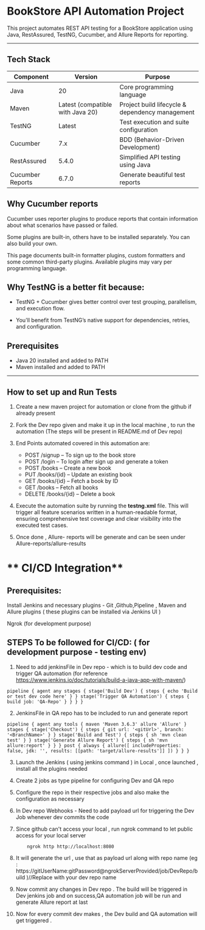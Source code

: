 #  BookStore API Automation Project

This project automates REST API testing for a BookStore application using Java, RestAssured, TestNG, Cucumber, and Allure Reports for reporting.

---

##  Tech Stack

| Component | Version | Purpose                   |
| --------- | ------- | ------------------------- |
| Java      | 20      | Core programming language |
| Maven | Latest (compatible with Java 20) | Project build lifecycle & dependency management |
| TestNG   | Latest  | Test execution and suite configuration |
| Cucumber | 7.x     | BDD (Behavior-Driven Development)      |
| RestAssured | 5.4.0   | Simplified API testing using Java |
| Cucumber Reports | 6.7.0  | Generate beautiful test reports |

##   Why **Cucumber** reports

Cucumber uses reporter plugins to produce reports that contain information about what scenarios have passed or failed.

Some plugins are built-in, others have to be installed separately. You can also build your own.

This page documents built-in formatter plugins, custom formatters and some common third-party plugins. Available plugins may vary per programming language.


##  Why **TestNG** is a better fit because:

- TestNG + Cucumber gives better control over test grouping, parallelism, and execution flow.

- You'll benefit from TestNG’s native support for dependencies, retries, and configuration.



##  Prerequisites

- Java 20 installed and added to PATH
- Maven installed and added to PATH
---

##  How to set up and  Run Tests

1) Create a new maven project for automation or clone from the github if already present
2) Fork the Dev repo given and make it up in the local machine , to run the automation (The steps will be present in README.md of Dev repo)
3) End Points automated covered in this automation are:

    * POST /signup – To sign up to the book store
    * POST /login – To login after sign up and generate a token
    * POST /books – Create a new book
    * PUT /books/{id} – Update an existing book
    * GET /books/{id} – Fetch a book by ID
    * GET /books – Fetch all books
    * DELETE /books/{id} – Delete a book

6) Execute the automation suite by running the **testng.xml** file. This will trigger all feature scenarios written in a human-readable format, ensuring comprehensive test coverage and clear visibility into the executed test cases.
7) Once done , Allure- reports will be generate and can be seen under Allure-reports/allure-results


# ** CI/CD Integration**

## **Prerequisites:**

Install Jenkins and necessary plugins - Git ,Github,Pipeline , Maven and Allure plugins ( these plugins can be installed via Jenkins UI )

Ngrok (for development purpose)

## **STEPS To be followed for CI/CD:** ( for development purpose - testing env)

1) Need to add jenkinsFile in Dev repo - which is to build dev code and trigger QA automation (for reference https://www.jenkins.io/doc/tutorials/build-a-java-app-with-maven/)

<pre lang="groovy"><code>pipeline { agent any stages { stage('Build Dev') { steps { echo 'Build or test dev code here' } } stage('Trigger QA Automation') { steps { build job: 'QA-Repo' } } } } </code></pre>


2) JenkinsFile in QA repo has to be included to run and generate report

<pre lang="groovy"><code>pipeline { agent any tools { maven 'Maven 3.6.3' allure 'Allure' } stages { stage('Checkout') { steps { git url: '&lt;gitUrl&gt;', branch: '&lt;BranchName&gt;' } } stage('Build and Test') { steps { sh 'mvn clean test' } } stage('Generate Allure Report') { steps { sh 'mvn allure:report' } } } post { always { allure([ includeProperties: false, jdk: '', results: [[path: 'target/allure-results']] ]) } } }</code></pre>

3) Launch the Jenkins ( using jenkins command ) in Local , once launched , install all the plugins needed
4) Create 2 jobs as type pipeline for configuring Dev and QA repo
5) Configure the repo in their respective jobs and also make the configuration as necessary
6) In Dev repo Webhooks - Need to add payload url for triggering the Dev Job whenever dev commits the code
7) Since github can't access your local , run ngrok command to let public access for your local server

           ngrok http http://localhost:8080 
8) It will generate the url , use that as payload url along with repo name (eg : https://gitUserName:gitPassword@ngrokServerProvided/job/DevRepo/build )//Replace with your dev repo name
9) Now commit any changes in Dev repo . The build will be triggered in Dev jenkins job and on success,QA automation job will be run and generate Allure report at last
10) Now for every commit dev makes , the Dev build and QA automation will get triggered .

